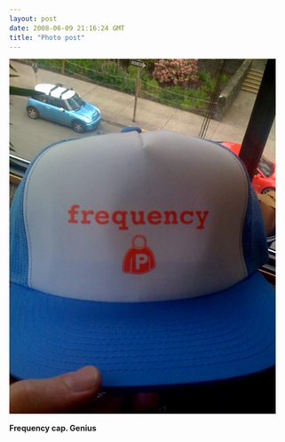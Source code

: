 ```yaml
---
layout: post
date: 2008-06-09 21:16:24 GMT
title: "Photo post"
---
```

![travisj](/images/284ec2f2c57f0f60ef63090167dc20e48b052501008fb759e69e87e8e0675b12.jpg)

<b>Frequency cap. Genius</b>